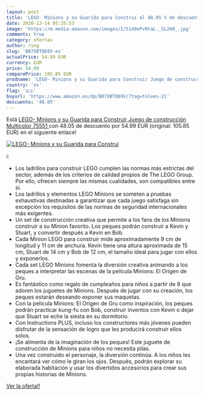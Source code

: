 ```yaml
---
layout: post
title: 'LEGO- Minions y su Guarida para Construi al 48.05 % de descuento'
date: 2020-12-14 05:35:53
image: 'https://m.media-amazon.com/images/I/5149oPv0taL._SL200_.jpg'
comments: true
category: ofertas
author: ring
slug: 'B07XBTQ69V-es'
actualPrice: 54.99 EUR
currency: EUR
price: 54.99
comparePrice: 105.85 EUR
prodname: 'LEGO- Minions y su Guarida para Construir Juego de construcción  Multicolor  75551 '
country: 'es'
flag: '🇪🇸'
buyurl: 'https://www.amazon.es/dp/B07XBTQ69V/?tag=tolees-21'
descuento: '48.05'
---
```


Está [LEGO- Minions y su Guarida para Construir Juego de construcción  Multicolor  75551 ](https://www.amazon.es/dp/B07XBTQ69V/?tag=tolees-21) con 48.05 de descuento por 54.99 EUR (original: 105.85 EUR) en el siguiente enlace!

[![LEGO- Minions y su Guarida para Construi](https://m.media-amazon.com/images/I/5149oPv0taL._SL200_.jpg)](https://www.amazon.es/dp/B07XBTQ69V/?tag=tolees-21)

ℹ️:

- Los ladrillos para construir LEGO cumplen las normas más estrictas del sector, además de los criterios de calidad propios de The LEGO Group. Por ello, ofrecen siempre las mismas cualidades, son compatibles entre sí.
- Los ladrillos y elementos LEGO Minions se someten a pruebas exhaustivas destinadas a garantizar que cada juego satisfaga sin excepción los requisitos de las normas de seguridad internacionales más exigentes.
- Un set de construcción creativa que permite a los fans de los Minions construir a su Minion favorito. Los peques podrán construir a Kevin y Stuart, y convertir después a Kevin en Bob.
- Cada Minion LEGO para construir mide aproximadamente 9 cm de longitud y 11 cm de anchura. Kevin tiene una altura aproximada de 15 cm, Stuart de 14 cm y Bob de 12 cm, el tamaño ideal para jugar con ellos y exponerlos.
- Cada set LEGO Minions fomenta la diversión creativa animando a los peques a interpretar las escenas de la película Minions: El Origen de Gru.
- Es fantástico como regalo de cumpleaños para niños a partir de 8 que adoren los juguetes de Minions. Después de jugar con su creación, los peques estarán deseando exponer sus maquetas.
- Con la película Minions: El Origen de Gru como inspiración, los peques podrán practicar kung-fu con Bob, construir inventos con Kevin o dejar que Stuart se eche la siesta en su dormitorio.
- Con Instructions PLUS, incluso los constructores más jóvenes pueden disfrutar de la sensación de logro que les producirá construir ellos solos.
- ¡Se alimenta de la imaginación de los peques! Este juguete de construcción de Minions para niños no necesita pilas.
- Una vez construido el personaje, la diversión continúa. A los niños les encantará ver cómo le giran los ojos. Después, podrán explorar su elaborada habitación y usar los divertidos accesorios para crear sus propias historias de Minions.

[Ver la oferta!!](https://www.amazon.es/dp/B07XBTQ69V/?tag=tolees-21)
